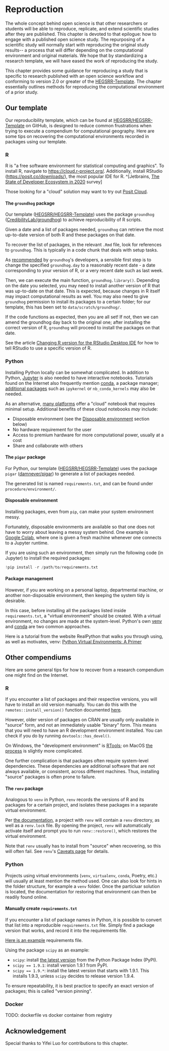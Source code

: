 # Reproduction

The whole concept behind open science is that other researchers or students will be able to reproduce, replicate, and extend scientific studies after they are published.
This chapter is devoted to that epilogue: how to engage with a published open science study.
The repurposing of a scientific study will normally start with reproducing the original study results-- a process that will differ depending on the computational environment and original materials.
We hope that by standardizing a research template, we will have eased the work of reproducing the study.

This chapter provides some guidance for reproducing a study that is specific to research published with an open science workflow and conforming to version 2.0 or greater of the [HEGSRR-Template](https://www.github.com/HEGSRR/HEGSRR-Template).
The chapter essentially outlines methods for reproducing the computational environment of a prior study.

## Our template

Our reproducibility template, which can be found at [HEGSRR/HEGSRR-Template](https://github.com/HEGSRR/HEGSRR-Template) on GitHub, is designed to reduce common frustrations when trying to execute a compendium for computational geography.
Here are some tips on recovering the computational environments recorded in packages using our template.

### R

R is "a free software environment for statistical computing and graphics".
To install R, navigate to <https://cloud.r-project.org/>.
Additionally, install RStudio (<https://posit.co/downloads/>), the most popular IDE for R. ^[Jetbrains, [The State of Developer Ecosystem in 2020](https://www.jetbrains.com/lp/devecosystem-2020/r/) survey]

Those looking for a "cloud" solution may want to try out [Posit Cloud](https://posit.cloud/).

#### The `groundhog` package

Our template ([HEGSRR/HEGSRR-Template](https://github.com/HEGSRR/HEGSRR-Template)) uses the package `groundhog` ([CredibilityLab/groundhog](https://github.com/CredibilityLab/groundhog)) to achieve reproducibility of R scripts.

Given a date and a list of packages needed, `groundhog` can retrieve the most up-to-date version of both R and these packages on that date.

To recover the list of packages, in the relevant `.Rmd` file, look for references to `groundhog`.
This is typically in a code chunk that deals with setup tasks.

As [recommended](https://groundhogr.com/using/) by `groundhog`'s developers, a sensible first step is to change the specified `groundhog.day` to a reasonably recent date - a date corresponding to your version of R, or a very recent date such as last week.

Then, we can execute the main function, `groundhog.library()`.
Depending on the date you selected, you may need to install another version of R that was up-to-date on that date.
This is expected, because changes in R itself may impact computational results as well.
You may also need to give `groundhog` permission to install its packages to a certain folder; for our template, this has been set to `data/scratch/groundhog/`.

If the code functions as expected, then you are all set!
If not, then we can amend the groundhog day back to the original one;
after installing the correct version of R, `groundhog` will proceed to install the packages on that date.

See the article [Changing R version for the RStudio Desktop IDE](https://support.posit.co/hc/en-us/articles/200486138-Changing-R-versions-for-the-RStudio-Desktop-IDE) for how to tell RStudio to use a specific version of R.

### Python

Installing Python locally can be somewhat complicated.
In addition to Python, [Jupyter](https://jupyter.org/) is also needed to have interactive notebooks.
Tutorials found on the Internet also frequently mention [conda](https://docs.conda.io/en/latest/), a package manager; [additional packages](https://stackoverflow.com/a/43197286) such as `ipykernel` or `nb_conda_kernels` may also be needed.

As an alternative, [many platforms](https://datasciencenotebook.org/) offer a "cloud" notebook that requires minimal setup.
Additional benefits of these cloud notebooks *may* include:

- Disposable environment (see the [Disposable environment](#disposable-environment>) section below)
- No hardware requirement for the user
- Access to premium hardware for more computational power, usually at a cost
- Share and collaborate with others

#### The `pigar` package

For Python, our template ([HEGSRR/HEGSRR-Template](https://github.com/HEGSRR/HEGSRR-Template)) uses the package `pigar` ([damnever/pigar](https://github.com/damnever/pigar)) to generate a list of packages needed.

The generated list is named `requirements.txt`, and can be found under `procedure/environment/`.

#### Disposable environment
Installing packages, even from `pip`, can make your system environment messy.

Fortunately, disposable environments are available so that one does not have to worry about leaving a messy system behind.
One example is [Google Colab](https://colab.google/), where one is given a fresh machine whenever one connects to a Jupyter runtime.

If you are using such an environment, then simply run the following code (in Jupyter) to install the required packages:

```python
!pip install -r /path/to/requirements.txt
```

#### Package management
However, if you are working on a personal laptop, departmental machine, or another non-disposable environment, then keeping the system tidy is desirable.

In this case, before installing all the packages listed inside `requirements.txt`, a "virtual environment" should be created.
With a virtual environment, no changes are made at the system-level.
Python's own [venv](https://docs.python.org/3/library/venv.html) and [conda](https://conda.io/projects/conda/en/latest/user-guide/tasks/manage-environments.html) are two common approaches.

Here is a tutorial from the website RealPython that walks you through using, as well as motivates, venv: [Python Virtual Environments: A Primer](https://realpython.com/python-virtual-environments-a-primer/)

## Other compendiums

Here are some general tips for how to recover from a research compendium one might find on the Internet.

### R

If you encounter a list of packages and their respective versions, you will have to install an old version manually.
You can do this with the `remotes::install_version()` function documented [here](https://search.r-project.org/CRAN/refmans/remotes/html/install_version.html).

However, older version of packages on CRAN are usually only available in "source" form, and not an immediately usable "binary" form.
This means that you will need to have an R development environment installed.
You can check if you do by running `devtools::has_devel()`.

On Windows, the "development environment" is [RTools](https://cran.r-project.org/bin/windows/Rtools/);
on MacOS [the process](https://mac.r-project.org/tools/) is slightly more complicated.

One further complication is that packages often require system-level dependencies.
These dependencies are additional software that are not always available, or consistent, across different machines.
Thus, installing "source" packages is often prone to failure.

#### The `renv` package

Analogous to `venv` in Python, `renv` records the versions of R and its packages for a certain project, and isolates these packages in a separate virtual environment.

Per [the documentation](https://rstudio.github.io/renv/articles/renv.html#collaboration), a project with `renv` will contain a `renv` directory, as well as a `renv.lock` file.
By opening the project, `renv` will automatically activate itself and prompt you to run `renv::restore()`, which restores the virtual environment.

Note that `renv` usually has to install from "source" when recovering, so this will often fail.
See `renv`'s [Caveats page](https://rstudio.github.io/renv/articles/renv.html#caveats) for details.

### Python

Projects using virtual environments (`venv`, `virtualenv`, `conda`, Poetry, etc.) will usually at least mention the method used.
One can also look for hints in the folder structure, for example a `venv` folder.
Once the particluar solution is located, the documentation for restoring that environment can then be readily found online.

#### Manually create `requirements.txt`

If you encounter a list of package names in Python, it is possible to convert that list into a reproducible `requirements.txt` file.
Simply find a package version that works, and record it into the requirements file.

[Here is an example](https://pip.pypa.io/en/stable/reference/requirements-file-format/) requirements file.

Using the package `scipy` as an example:

- `scipy`: install [the latest version](https://pypi.org/project/scipy/) from the Python Package Index (PyPI).
- `scipy == 1.9.1`: install version 1.9.1 from PyPI.
- `scipy == 1.9.*`: install the latest version that starts with 1.9.1. This installs 1.9.3, unless `scipy` decides to release version 1.9.4.

To ensure repeatability, it is best practice to specify an exact version of packages; this is called "version pinning".

### Docker

TODO: dockerfile vs docker container from registry

## Acknowledgement

Special thanks to Yifei Luo for contributions to this chapter.
